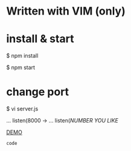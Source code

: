 # Written with VIM (only)

# install & start

$ npm install

$ npm start

# change port 

$ vi server.js

... listen(8000 -> ... listen(*NUMBER YOU LIKE*

[DEMO](http://13.125.162.189:3000/)

```
code
```
